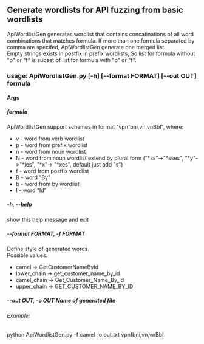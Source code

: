 ## Generate wordlists for API fuzzing from basic wordlists 

ApiWordlistGen generates wordlist that contains concatinations of all word combinations that matches formula. If more than one formula separated by comma are specifed, ApiWordlistGen generate one merged list.  
Empty strings exists in postfix in prefix wordlists, So list for formula without "p" or "f" is subset of list for formula with "p" or "f".  

### usage: ApiWordlistGen.py [-h] [--format FORMAT] [--out OUT] formula  

#### Args
##### formula
ApiWordlistGen support schemes in format "vpnfbni,vn,vnBbI", where:  
- v - word from verb wordlist  
- p - word from prefix wordlist  
- n - word from noun wordlist  
- N - word from noun wordlist extend by plural form ("*ss"->"*sses", "*y"->"*ies", "*x"-> "*xes", default just add "s")  
- f - word from postfix wordlist  
- B - word "By"  
- b - word from by wordlist  
- I - word "Id"  

##### -h, --help  
show this help message and exit  
##### --format FORMAT, -f FORMAT  
Define style of generated words.  
Possible values:  
- camel -> GetCustomerNameById  
- lower_chain -> get_customer_name_by_id  
- camel_chain -> Get_Customer_Name_By_Id  
- upper_chain -> GET_CUSTOMER_NAME_BY_ID  
##### --out OUT, -o OUT     Name of generated file  

###### Example:  
python ApiWordlistGen.py -f camel -o out.txt vpnfbni,vn,vnBbI  

